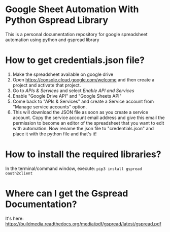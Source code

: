 # Google Sheet Automation With Python Gspread Library
This is a personal documentation repository for google spreadsheet automation using python and gspread library
# How to get credentials.json file?
1. Make the spreadsheet available on google drive
2. Open https://console.cloud.google.com/welcome and then create a project and activate that project.
3. Go to *APIs & Services* and select *Enable API and Services*
4. Enable "Google Drive API" and "Google Sheets API"
5. Come back to "APIs & Services" and create a Service account from "Manage service accounts" option.
6. This will download the JSON file as soon as you create a service account. Copy the service account email address and give this email the permission to become an editor of the spreadsheet that you want to edit with automation. 
Now rename the json file to "credentials.json" and place it with the python file and that's it!
# How to install the required libraries?
In the terminal/command window, execute:
<code>pip3 install gspread oauth2client</code>
# Where can I get the Gspread Documentation?
It's here: https://buildmedia.readthedocs.org/media/pdf/gspread/latest/gspread.pdf
